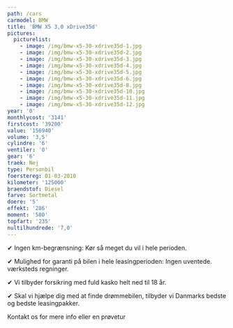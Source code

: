```yaml
---
path: /cars
carmodel: BMW
title: 'BMW X5 3,0 xDrive35d'
pictures:
  picturelist:
    - image: /img/bmw-x5-30-xdrive35d-1.jpg
    - image: /img/bmw-x5-30-xdrive35d-2.jpg
    - image: /img/bmw-x5-30-xdrive35d-3.jpg
    - image: /img/bmw-x5-30-xdrive35d-4.jpg
    - image: /img/bmw-x5-30-xdrive35d-5.jpg
    - image: /img/bmw-x5-30-xdrive35d-6.jpg
    - image: /img/bmw-x5-30-xdrive35d-8.jpg
    - image: /img/bmw-x5-30-xdrive35d-10.jpg
    - image: /img/bmw-x5-30-xdrive35d-11.jpg
    - image: /img/bmw-x5-30-xdrive35d-12.jpg
year: '0'
monthlycost: '3141'
firstcost: '39200'
value: '156940'
volume: '3,5'
cylindre: '6'
ventiler: '0'
gear: '6'
traek: Nej
type: Personbil
foerstereg: 01-03-2010
kilometer: '125000'
braendstof: Diesel
farve: Sortmetal
doere: '5'
effekt: '286'
moment: '580'
topfart: '235'
nultilhundrede: '7,0'
---
```

✔ Ingen km-begrænsning: Kør så meget du vil i hele perioden.

✔ Mulighed for garanti på bilen i hele leasingperioden: Ingen uventede. værksteds regninger.

✔ Vi tilbyder forsikring med fuld kasko helt ned til 18 år.

✔ Skal vi hjælpe dig med at finde drømmebilen, tilbyder vi Danmarks bedste og bedste leasingpakker.



Kontakt os for mere info eller en prøvetur
